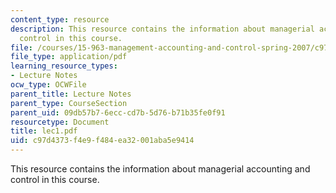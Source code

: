 ```yaml
---
content_type: resource
description: This resource contains the information about managerial accounting and
  control in this course.
file: /courses/15-963-management-accounting-and-control-spring-2007/c97d4373f4e9f484ea32001aba5e9414_lec1.pdf
file_type: application/pdf
learning_resource_types:
- Lecture Notes
ocw_type: OCWFile
parent_title: Lecture Notes
parent_type: CourseSection
parent_uid: 09db57b7-6ecc-cd7b-5d76-b71b35fe0f91
resourcetype: Document
title: lec1.pdf
uid: c97d4373-f4e9-f484-ea32-001aba5e9414
---
```

This resource contains the information about managerial accounting and control in this course.


